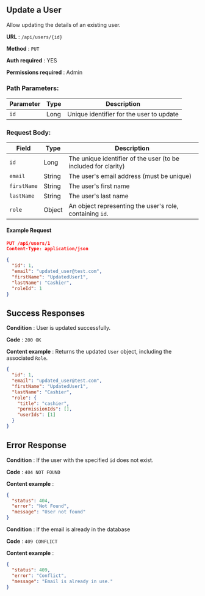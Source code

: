## Update a User

Allow updating the details of an existing user.

**URL** : `/api/users/{id}`

**Method** : `PUT`

**Auth required** : YES

**Permissions required** : Admin

### Path Parameters:

| Parameter | Type | Description                              |
| --------- | ---- | ---------------------------------------- |
| `id`      | Long | Unique identifier for the user to update |

### Request Body:

| Field       | Type   | Description                                                    |
| ----------- | ------ | -------------------------------------------------------------- |
| `id`        | Long   | The unique identifier of the user (to be included for clarity) |
| `email`     | String | The user's email address (must be unique)                      |
| `firstName` | String | The user's first name                                          |
| `lastName`  | String | The user's last name                                           |
| `role`      | Object | An object representing the user's role, containing `id`.       |

#### Example Request

```json
PUT /api/users/1
Content-Type: application/json

{
  "id": 1,
  "email": "updated_user@test.com",
  "firstName": "UpdatedUser1",
  "lastName": "Cashier",
  "roleId": 1
}
```

## Success Responses

**Condition** : User is updated successfully.

**Code** : `200 OK`

**Content example** : Returns the updated `User` object, including the associated `Role`.

```json
{
  "id": 1,
  "email": "updated_user@test.com",
  "firstName": "UpdatedUser1",
  "lastName": "Cashier",
  "role": {
    "title": "cashier",
    "permissionIds": [],
    "userIds": [1]
  }
}
```

## Error Response

**Condition** : If the user with the specified `id` does not exist.

**Code** : `404 NOT FOUND`

**Content example** :

```json
{
  "status": 404,
  "error": "Not Found",
  "message": "User not found"
}
```

**Condition** : If the email is already in the database

**Code** : `409 CONFLICT`

**Content example** :

```json
{
  "status": 409,
  "error": "Conflict",
  "message": "Email is already in use."
}
```
